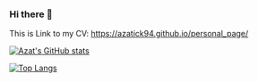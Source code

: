 ### Hi there 👋

This is Link to my CV: https://azatick94.github.io/personal_page/

[![Azat's GitHub stats](https://github-readme-stats.vercel.app/api?username=Azatick94&hide=stars,prs,issues,contribs)](https://github.com/anuraghazra/github-readme-stats)



[![Top Langs](https://github-readme-stats.vercel.app/api/top-langs/?username=Azatick94&exclude_repo=github-stats,Oil-Gas_Resources&hide=jupyter%20notebook&langs_count=17layout=compact)](https://github.com/anuraghazra/github-readme-stats)

  

<!--
**Azatick94/Azatick94** is a ✨ _special_ ✨ repository because its `README.md` (this file) appears on your GitHub profile.

Here are some ideas to get you started:

- 🔭 I’m currently working on ...
- 🌱 I’m currently learning ...
- 👯 I’m looking to collaborate on ...
- 🤔 I’m looking for help with ...
- 💬 Ask me about ...
- 📫 How to reach me: ...
- 😄 Pronouns: ...
- ⚡ Fun fact: ...
-->
